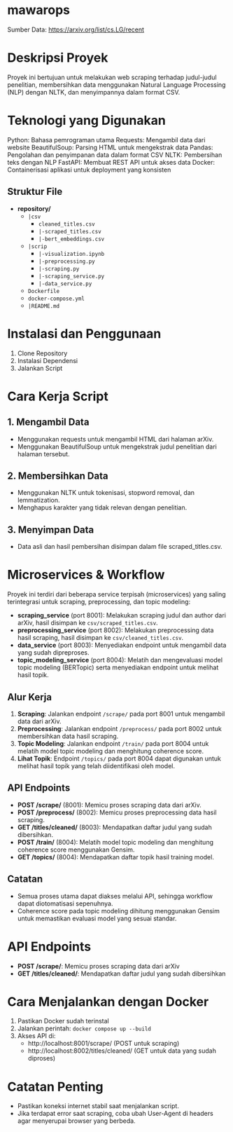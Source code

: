 # mawarops

Sumber Data:
https://arxiv.org/list/cs.LG/recent

# Deskripsi Proyek
Proyek ini bertujuan untuk melakukan web scraping terhadap judul-judul penelitian, membersihkan data menggunakan Natural Language Processing (NLP) dengan NLTK, dan menyimpannya dalam format CSV.

# Teknologi yang Digunakan
Python: Bahasa pemrograman utama
Requests: Mengambil data dari website
BeautifulSoup: Parsing HTML untuk mengekstrak data
Pandas: Pengolahan dan penyimpanan data dalam format CSV
NLTK: Pembersihan teks dengan NLP
FastAPI: Membuat REST API untuk akses data
Docker: Containerisasi aplikasi untuk deployment yang konsisten

## Struktur File
- **repository/**
  - `|csv`  
    - `cleaned_titles.csv`
    - `|-scraped_titles.csv`
    - `|-bert_embeddings.csv`
  - `|scrip`
    - `|-visualization.ipynb` 
    - `|-preprocessing.py`
    - `|-scraping.py`
    - `|-scraping_service.py`
    - `|-data_service.py`
  - `Dockerfile`
  - `docker-compose.yml`
  - `|README.md` 


# Instalasi dan Penggunaan
1. Clone Repository
2. Instalasi Dependensi
3. Jalankan Script

# Cara Kerja Script
## 1. Mengambil Data
- Menggunakan requests untuk mengambil HTML dari halaman arXiv.
- Menggunakan BeautifulSoup untuk mengekstrak judul penelitian dari halaman tersebut.
## 2. Membersihkan Data
- Menggunakan NLTK untuk tokenisasi, stopword removal, dan lemmatization.
- Menghapus karakter yang tidak relevan dengan penelitian.
## 3. Menyimpan Data
- Data asli dan hasil pembersihan disimpan dalam file scraped_titles.csv.

# Microservices & Workflow

Proyek ini terdiri dari beberapa service terpisah (microservices) yang saling terintegrasi untuk scraping, preprocessing, dan topic modeling:

- **scraping_service** (port 8001): Melakukan scraping judul dan author dari arXiv, hasil disimpan ke `csv/scraped_titles.csv`.
- **preprocessing_service** (port 8002): Melakukan preprocessing data hasil scraping, hasil disimpan ke `csv/cleaned_titles.csv`.
- **data_service** (port 8003): Menyediakan endpoint untuk mengambil data yang sudah dipreproses.
- **topic_modeling_service** (port 8004): Melatih dan mengevaluasi model topic modeling (BERTopic) serta menyediakan endpoint untuk melihat hasil topik.

## Alur Kerja

1. **Scraping**: Jalankan endpoint `/scrape/` pada port 8001 untuk mengambil data dari arXiv.
2. **Preprocessing**: Jalankan endpoint `/preprocess/` pada port 8002 untuk membersihkan data hasil scraping.
3. **Topic Modeling**: Jalankan endpoint `/train/` pada port 8004 untuk melatih model topic modeling dan menghitung coherence score.
4. **Lihat Topik**: Endpoint `/topics/` pada port 8004 dapat digunakan untuk melihat hasil topik yang telah diidentifikasi oleh model.

## API Endpoints

- **POST /scrape/** (8001): Memicu proses scraping data dari arXiv.
- **POST /preprocess/** (8002): Memicu proses preprocessing data hasil scraping.
- **GET /titles/cleaned/** (8003): Mendapatkan daftar judul yang sudah dibersihkan.
- **POST /train/** (8004): Melatih model topic modeling dan menghitung coherence score menggunakan Gensim.
- **GET /topics/** (8004): Mendapatkan daftar topik hasil training model.

## Catatan

- Semua proses utama dapat diakses melalui API, sehingga workflow dapat diotomatisasi sepenuhnya.
- Coherence score pada topic modeling dihitung menggunakan Gensim untuk memastikan evaluasi model yang sesuai standar.

# API Endpoints
- **POST /scrape/**: Memicu proses scraping data dari arXiv
- **GET /titles/cleaned/**: Mendapatkan daftar judul yang sudah dibersihkan

# Cara Menjalankan dengan Docker
1. Pastikan Docker sudah terinstal
2. Jalankan perintah: `docker compose up --build`
3. Akses API di:
   - http://localhost:8001/scrape/ (POST untuk scraping)
   - http://localhost:8002/titles/cleaned/ (GET untuk data yang sudah diproses)

# Catatan Penting
- Pastikan koneksi internet stabil saat menjalankan script.
- Jika terdapat error saat scraping, coba ubah User-Agent di headers agar menyerupai browser yang berbeda.
